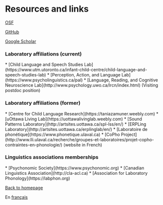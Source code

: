 <h1>Resources and links</h1>

[OSF](https://osf.io/w8y3z/)

[GitHub](https://github.com/felixdtrudel)

[Google Scholar](https://scholar.google.ca/citations?user=lVueDsAAAAAJ&hl=en&oi=ao)

<h3>Laboratory affiliations (current)</h3>
*   [Child Language and Speech Studies Lab](https://www.utm.utoronto.ca/infant-child-centre/child-language-and-speech-studies-lab)
*   [Perception, Action, and Language Lab](https://www.psycholinguistics.ca/pal)
*   [Language, Reading, and Cognitive Neuroscience Lab](http://www.psychology.uwo.ca/lrcn/index.html) (Visiting postdoc position)

<h3>Laboratory affiliations (former)</h3>
*   [Centre for Child Language Research](https://taniazamuner.weebly.com)
*   [uOttawa Living Lab](https://uottawalivinglab.weebly.com)
*   [Sound Patterns Laboratory](http://artsites.uottawa.ca/spl-lss/en/)
*   [ERPLing Laboratory](http://artsites.uottawa.ca/erplinglab/en/)
*   [Laboratoire de phonétique](https://www.phonetique.ulaval.ca)
*   [CoPho Project](http://www.lli.ulaval.ca/recherche/groupes-et-laboratoires/projet-copho-contraintes-en-phonologie/) (website in French)

<h3>Linguistics associations memberships</h3>
*   [Psychonomic Society](https://www.psychonomic.org)
*   [Canadian Linguistics Association](http://cla-acl.ca)
*   [Association for Laboratory Phonology](https://labphon.org)

[Back to homepage](https://felixdtrudel.github.io/index.html)

En [français](https://felixdtrudel.github.io/fr/ressources.html)
